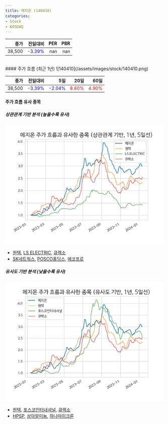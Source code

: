 ```yaml
---
title: 메지온 (140410)
categories:
- Stock
- KOSDAQ
---
```


|종가|전일대비|PER|PBR|
|---:|-------:|--:|---:|
|38,500|<span style="color: blue">-3.39%</span>|nan|nan|

<!-- more -->
<br>
#### 주가 흐름 (최근 1년)
![140410](/assets/images/stock/140410.png)

|종가|전일대비|5일|20일|60일|
|---:|-------:|--:|---:|---:|
|38,500|<span style="color: blue">-3.39%</span>|<span style="color: blue">-2.04%</span>|<span style="color: red">8.60%</span>|<span style="color: red">4.90%</span>|

<!-- more -->

#### 주가 흐름 유사 종목

##### 상관관계 기반 분석 (높을수록 유사)
![140410](/assets/images/stock/140410_corr.png)
- [원텍](/336570/), [LS ELECTRIC](/010120/), [큐렉소](/060280/)
- [SK네트웍스](/001740/), [POSCO홀딩스](/005490/), [에코프로](/086520/)

##### 유사도 기반 분석 (낮을수록 유사)	
![140410](/assets/images/stock/140410_sim.png)
- [원텍](/336570/), [포스코인터내셔널](/047050/), [큐렉소](/060280/)
- [HPSP](/403870/), [삼아알미늄](/006110/), [하나마이크론](/067310/)